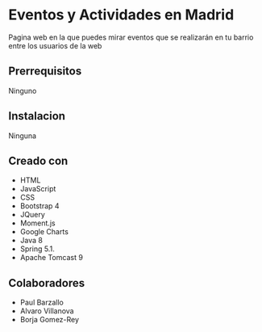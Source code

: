 # Eventos y Actividades en Madrid

Pagina web en la que puedes mirar eventos que se realizarán en tu barrio entre los usuarios de la web

## Prerrequisitos

Ninguno

## Instalacion

Ninguna

## Creado con

* HTML
* JavaScript
* CSS
* Bootstrap 4
* JQuery
* Moment.js
* Google Charts
* Java 8
* Spring 5.1.
* Apache Tomcast 9

## Colaboradores

* Paul Barzallo
* Alvaro Villanova
* Borja Gomez-Rey
